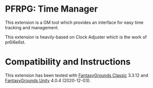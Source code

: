 # PFRPG: Time Manager
This extension is a GM tool which provides an interface for easy time tracking and management.

This extension is heavily-based on Clock Adjuster which is the work of pr6i6e6st.

# Compatibility and Instructions
This extension has been tested with [FantasyGrounds Classic](https://www.fantasygrounds.com/home/FantasyGroundsClassic.php) 3.3.12 and [FantasyGrounds Unity](https://www.fantasygrounds.com/home/FantasyGroundsUnity.php) 4.0.4 (2020-12-03).
